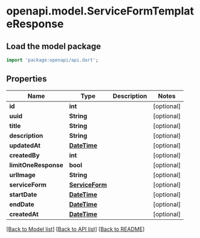 # openapi.model.ServiceFormTemplateResponse

## Load the model package
```dart
import 'package:openapi/api.dart';
```

## Properties
Name | Type | Description | Notes
------------ | ------------- | ------------- | -------------
**id** | **int** |  | [optional] 
**uuid** | **String** |  | [optional] 
**title** | **String** |  | [optional] 
**description** | **String** |  | [optional] 
**updatedAt** | [**DateTime**](DateTime.md) |  | [optional] 
**createdBy** | **int** |  | [optional] 
**limitOneResponse** | **bool** |  | [optional] 
**urlImage** | **String** |  | [optional] 
**serviceForm** | [**ServiceForm**](ServiceForm.md) |  | [optional] 
**startDate** | [**DateTime**](DateTime.md) |  | [optional] 
**endDate** | [**DateTime**](DateTime.md) |  | [optional] 
**createdAt** | [**DateTime**](DateTime.md) |  | [optional] 

[[Back to Model list]](../README.md#documentation-for-models) [[Back to API list]](../README.md#documentation-for-api-endpoints) [[Back to README]](../README.md)


